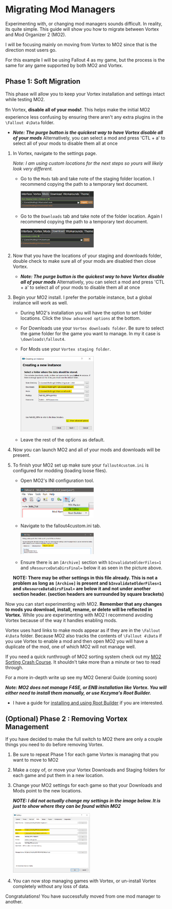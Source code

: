 # Migrating Mod Managers

Experimenting with, or changing mod managers sounds difficult. In reality, its quite simple. This guide will show you how to migrate between Vortex and Mod Organizer 2 (MO2).

I will be focusing mainly on moving from Vortex to MO2 since that is the direction most users go.

For this example I will be using Fallout 4 as my game, but the process is the same for any game supported by both MO2 and Vortex.

## Phase 1: Soft Migration

This phase will allow you to keep your Vortex installation and settings intact while testing MO2.

❗In Vortex, **disable all of your mods**❗. This helps make the initial MO2 experience less confusing by ensuring there aren't any extra plugins in the `\Fallout 4\Data` folder.


   - ***Note: The purge button is the quickest way to have Vortex disable all of your mods*** Alternatively, you can select a mod and press 'CTL + a' to select all of your mods to disable them all at once

1. In Vortex, navigate to the settings page.
      
   *Note: I am using custom locations for the next steps so yours will likely look very different.*

    - Go to the `Mods` tab and take note of the staging folder location. I recommend copying the path to a temporary text document.

      <img src="./images/vortex-set-mods-tab.png" width="50%">

    - Go to the `Downloads` tab and take note of the folder location. Again I recommend copying the path to a temporary text document.

      <img src="./images/vortex-set-downloads-tab.png" width="50%">

1. Now that you have the locations of your staging and downloads folder, double check to make sure all of your mods are disabled then close Vortex.
   - ***Note: The purge button is the quickest way to have Vortex disable all of your mods*** Alternatively, you can select a mod and press 'CTL + a' to select all of your mods to disable them all at once

1. Begin your MO2 install. I prefer the portable instance, but a global instance will work as well.

    - During MO2's installation you will have the option to set folder locations. Click the `Show advanced options` at the bottom.

    - For Downloads use your `Vortex downloads folder`. Be sure to select the game folder for the game you want to manage. In my it case is `\downloads\fallout4`.

    - For Mods use your `Vortex staging folder`. 

      <img src="./images/mo2-shared-location.png" width="50%">

    - Leave the rest of the options as default.

1. Now you can launch MO2 and all of your mods and downloads will be present.

1. To finish your MO2 set up make sure your `fallout4custom.ini` is configured for modding (loading loose files).

    - Open MO2's INI configuration tool.

      <img src="./images/mo2-ini01.png" width="50%">

    - Navigate to the fallout4custom.ini tab.

      <img src="./images/mo2-ini02.png" width="50%">

    - Ensure there is an `[Archive]` section with `bInvalidateOlderFiles=1` and `sResourceDataDirsFinal=` below it as seen in the picture above.

    **NOTE: There may be other settings in this file already. This is not a problem as long as `[Archive]` is present and `bInvalidateOlderFiles=1` and `sResourceDataDirsFinal=` are below it and not under another section header. (section headers are surrounded by square brackets)**

Now you can start experimenting with MO2. **Remember that any changes to mods you download, install, rename, or delete will be reflected in Vortex.** While you are experimenting with MO2 I recommend avoiding Vortex because of the way it handles enabling mods. 

Vortex uses hard links to make mods appear as if they are in the `\Fallout 4\Data` folder. Because MO2 also tracks the contents of `\Fallout 4\Data` if you use Vortex to enable a mod and then open MO2 you will have a duplicate of the mod, one of which MO2 will not manage well.

If you need a quick runthrough of MO2 sorting system check out my [MO2 Sorting Crash Course](./mo2-sorting-crashcourse.md). It shouldn't take more than a minute or two to read through.

For a more in-depth write up see my MO2 General Guide (coming soon)

***Note: MO2 does not manage F4SE, or ENB installation like Vortex. You will either need to install them manually, or use Kezyma's Root Builder.*** 

  - I have a guide for [installing and using Root Builder](./mo2-rootbuilder.md) if you are interested.

## (Optional) Phase 2 : Removing Vortex Management

If you have decided to make the full switch to MO2 there are only a couple things you need to do before removing Vortex.

1. Be sure to repeat Phase 1 for each game Vortex is managing that you want to move to MO2

1. Make a copy of, or move your Vortex Downloads and Staging folders for each game and put them in a new location.

1. Change your MO2 settings for each game so that your Downloads and Mods point to the new locations.

    ***NOTE: I did not actually change my settings in the image below. It is just to show where they can be found within MO2***

    <img src="./images/mo2-settings.png" width="50%">

1. You can now stop managing games with Vortex, or un-install Vortex completely without any loss of data.

Congratulations! You have successfully moved from one mod manager to another.
